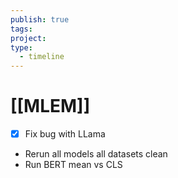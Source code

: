 ```yaml
---
publish: true
tags: 
project: 
type:
  - timeline
---
```

# [[MLEM]]
- [x] Fix bug with LLama
- Rerun all models all datasets clean
- Run BERT mean vs CLS